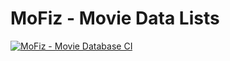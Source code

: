 # MoFiz - Movie Data Lists
[![MoFiz - Movie Database CI](https://github.com/FizCode/MoFiz-MovieDataLists/actions/workflows/ci.yml/badge.svg?branch=master)](https://github.com/FizCode/MoFiz-MovieDataLists/actions/workflows/ci.yml)
